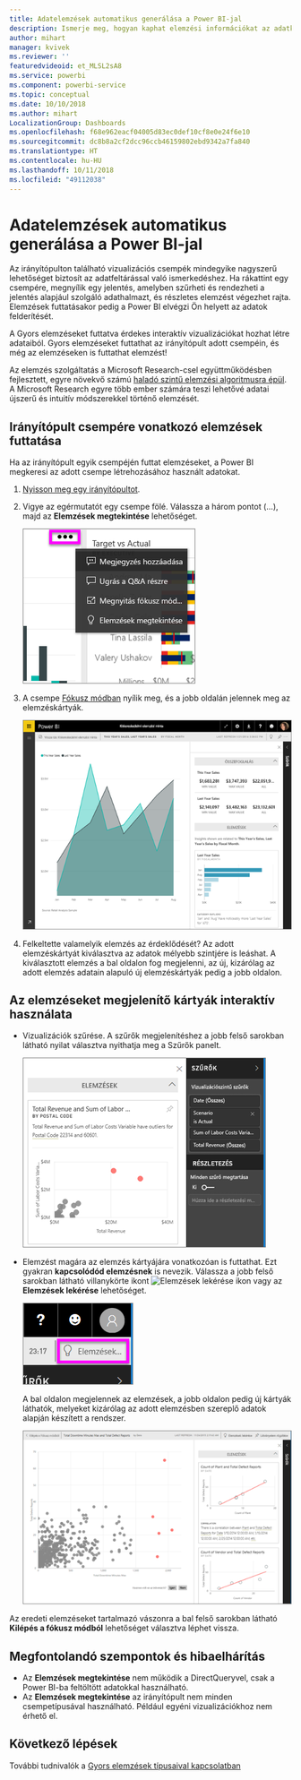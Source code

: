 ```yaml
---
title: Adatelemzések automatikus generálása a Power BI-jal
description: Ismerje meg, hogyan kaphat elemzési információkat az adatkészletekről és az irányítópult-fájlokról.
author: mihart
manager: kvivek
ms.reviewer: ''
featuredvideoid: et_MLSL2sA8
ms.service: powerbi
ms.component: powerbi-service
ms.topic: conceptual
ms.date: 10/10/2018
ms.author: mihart
LocalizationGroup: Dashboards
ms.openlocfilehash: f68e962eacf04005d83ec0def10cf8e0e24f6e10
ms.sourcegitcommit: dc8b8a2cf2dcc96ccb46159802ebd9342a7fa840
ms.translationtype: HT
ms.contentlocale: hu-HU
ms.lasthandoff: 10/11/2018
ms.locfileid: "49112038"
---
```

# <a name="automatically-generate-data-insights-with-power-bi"></a>Adatelemzések automatikus generálása a Power BI-jal
Az irányítópulton található vizualizációs csempék mindegyike nagyszerű lehetőséget biztosít az adatfeltárással való ismerkedéshez. Ha rákattint egy csempére, megnyílik egy jelentés, amelyben szűrheti és rendezheti a jelentés alapjául szolgáló adathalmazt, és részletes elemzést végezhet rajta. Elemzések futtatásakor pedig a Power BI elvégzi Ön helyett az adatok felderítését.

A Gyors elemzéseket futtatva érdekes interaktív vizualizációkat hozhat létre adataiból. Gyors elemzéseket futtathat az irányítópult adott csempéin, és még az elemzéseken is futtathat elemzést!

Az elemzés szolgáltatás a Microsoft Research-csel együttműködésben fejlesztett, egyre növekvő számú [haladó szintű elemzési algoritmusra épül](end-user-insight-types.md). A Microsoft Research egyre több ember számára teszi lehetővé adatai újszerű és intuitív módszerekkel történő elemzését.

## <a name="run-insights-on-a-dashboard-tile"></a>Irányítópult csempére vonatkozó elemzések futtatása
Ha az irányítópult egyik csempéjén futtat elemzéseket, a Power BI megkeresi az adott csempe létrehozásához használt adatokat. 

1. [Nyisson meg egy irányítópultot](end-user-dashboards.md).
2. Vigye az egérmutatót egy csempe fölé. Válassza a három pontot (…), majd az **Elemzések megtekintése** lehetőséget. 

    ![három pont menü mód](./media/end-user-insights/power-bi-hover.png)


3. A csempe [Fókusz módban](end-user-focus.md) nyílik meg, és a jobb oldalán jelennek meg az elemzéskártyák.    
   
    ![Fókusz mód](./media/end-user-insights/pbi-insights-tile.png)    
4. Felkeltette valamelyik elemzés az érdeklődését? Az adott elemzéskártyát kiválasztva az adatok mélyebb szintjére is leáshat. A kiválasztott elemzés a bal oldalon fog megjelenni, az új, kizárólag az adott elemzés adatain alapuló új elemzéskártyák pedig a jobb oldalon.    

 ## <a name="interact-with-the-insight-cards"></a>Az elemzéseket megjelenítő kártyák interaktív használata
   * Vizualizációk szűrése.  A szűrők megjelenítéshez a jobb felső sarokban látható nyilat választva nyithatja meg a Szűrők panelt.

     ![elemzés és a Szűrők menü kibontva](./media/end-user-insights/power-bi-insights-on-insights.png)
   
   * Elemzést magára az elemzés kártyájára vonatkozóan is futtathat. Ezt gyakran **kapcsolódód elemzésnek** is nevezik. Válassza a jobb felső sarokban látható villanykörte ikont ![Elemzések lekérése ikon](./media/end-user-insights/power-bi-bulb-icon.png) vagy az **Elemzések lekérése** lehetőséget.
     
     ![az Elemzések lekérése ikon a menüsávon](./media/end-user-insights/power-bi-autoinsights-tile.png)
     
     A bal oldalon megjelennek az elemzések, a jobb oldalon pedig új kártyák láthatók, melyeket kizárólag az adott elemzésben szereplő adatok alapján készített a rendszer.
     
     ![egymáson lévő elemzések](./media/end-user-insights/power-bi-insights-on-insights-new.png)

Az eredeti elemzéseket tartalmazó vászonra a bal felső sarokban látható **Kilépés a fókusz módból** lehetőséget választva léphet vissza.

## <a name="considerations-and-troubleshooting"></a>Megfontolandó szempontok és hibaelhárítás
- Az **Elemzések megtekintése** nem működik a DirectQueryvel, csak a Power BI-ba feltöltött adatokkal használható.
- Az **Elemzések megtekintése** az irányítópult nem minden csempetípusával használható. Például egyéni vizualizációkhoz nem érhető el.<!--[custom visuals](end-user-custom-visuals.md)-->


## <a name="next-steps"></a>Következő lépések
További tudnivalók a [Gyors elemzések típusaival kapcsolatban](end-user-insight-types.md)

